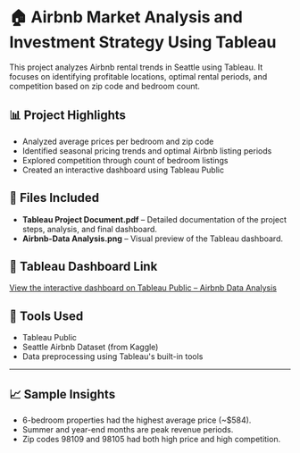 # 🏠 Airbnb Market Analysis and Investment Strategy Using Tableau

This project analyzes Airbnb rental trends in Seattle using Tableau. It focuses on identifying profitable locations, optimal rental periods, and competition based on zip code and bedroom count.

## 📊 Project Highlights

- Analyzed average prices per bedroom and zip code
- Identified seasonal pricing trends and optimal Airbnb listing periods
- Explored competition through count of bedroom listings
- Created an interactive dashboard using Tableau Public

## 📁 Files Included

- **Tableau Project Document.pdf** – Detailed documentation of the project steps, analysis, and final dashboard.
- **Airbnb-Data Analysis.png** – Visual preview of the Tableau dashboard.

## 🔗 Tableau Dashboard Link

[View the interactive dashboard on Tableau Public – Airbnb Data Analysis](https://public.tableau.com/app/profile/valli.sisira.sista/viz/AirbnbDataAnalysis_17417233055770/Dashboard1)



## 📌 Tools Used
- Tableau Public
- Seattle Airbnb Dataset (from Kaggle)
- Data preprocessing using Tableau's built-in tools

---

## 📈 Sample Insights
- 6-bedroom properties had the highest average price (~$584).
- Summer and year-end months are peak revenue periods.
- Zip codes 98109 and 98105 had both high price and high competition.

